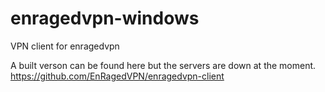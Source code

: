 # enragedvpn-windows

VPN client for enragedvpn

A built verson can be found here but the servers are down at the moment.
https://github.com/EnRagedVPN/enragedvpn-client
